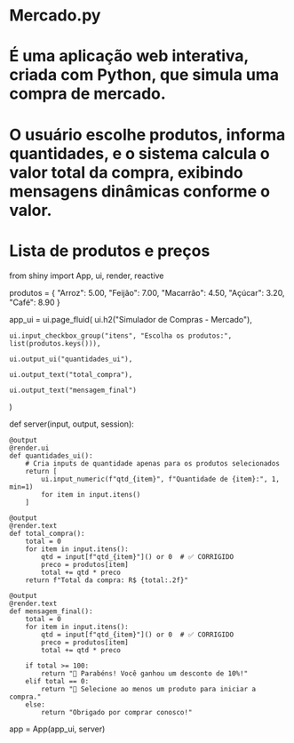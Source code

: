 # Mercado.py
# É uma aplicação web interativa, criada com Python, que simula uma compra de mercado.
# O usuário escolhe produtos, informa quantidades, e o sistema calcula o valor total da compra, exibindo mensagens dinâmicas conforme o valor.
# Lista de produtos e preços

from shiny import App, ui, render, reactive

produtos = {
    "Arroz": 5.00,
    "Feijão": 7.00,
    "Macarrão": 4.50,
    "Açúcar": 3.20,
    "Café": 8.90
}

app_ui = ui.page_fluid(
    ui.h2("Simulador de Compras - Mercado"),

    ui.input_checkbox_group("itens", "Escolha os produtos:", list(produtos.keys())),

    ui.output_ui("quantidades_ui"),

    ui.output_text("total_compra"),

    ui.output_text("mensagem_final")
)

def server(input, output, session):

    @output
    @render.ui
    def quantidades_ui():
        # Cria inputs de quantidade apenas para os produtos selecionados
        return [
            ui.input_numeric(f"qtd_{item}", f"Quantidade de {item}:", 1, min=1)
            for item in input.itens()
        ]

    @output
    @render.text
    def total_compra():
        total = 0
        for item in input.itens():
            qtd = input[f"qtd_{item}"]() or 0  # ✅ CORRIGIDO
            preco = produtos[item]
            total += qtd * preco
        return f"Total da compra: R$ {total:.2f}"

    @output
    @render.text
    def mensagem_final():
        total = 0
        for item in input.itens():
            qtd = input[f"qtd_{item}"]() or 0  # ✅ CORRIGIDO
            preco = produtos[item]
            total += qtd * preco

        if total >= 100:
            return "🎉 Parabéns! Você ganhou um desconto de 10%!"
        elif total == 0:
            return "🛒 Selecione ao menos um produto para iniciar a compra."
        else:
            return "Obrigado por comprar conosco!"

app = App(app_ui, server)
